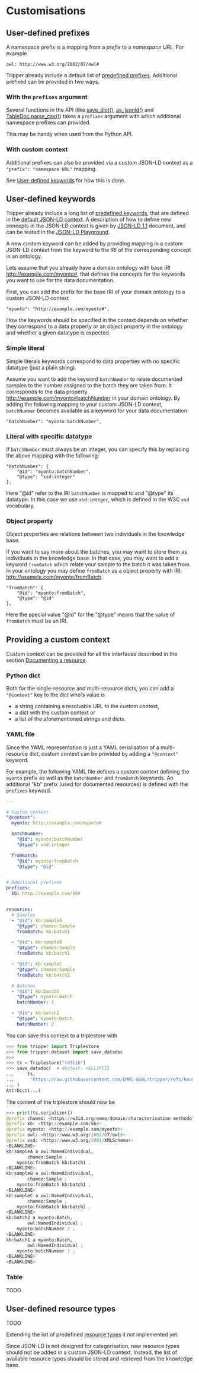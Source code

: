 Customisations
==============


User-defined prefixes
---------------------
A namespace prefix is a mapping from a *prefix* to a *namespace URL*.
For example

    owl: http://www.w3.org/2002/07/owl#

Tripper already include a default list of [predefined prefixes].
Additional prefixed can be provided in two ways.

### With the `prefixes` argument
Several functions in the API (like [save_dict()], [as_jsonld()] and [TableDoc.parse_csv()]) takes a `prefixes` argument with which additional namespace prefixes can provided.

This may be handy when used from the Python API.


### With custom context
Additional prefixes can also be provided via a custom JSON-LD context as a `"prefix": "namespace URL"` mapping.

See [User-defined keywords] for how this is done.


User-defined keywords
---------------------
Tripper already include a long list of [predefined keywords], that are defined in the [default JSON-LD context].
A description of how to define new concepts in the JSON-LD context is given by [JSON-LD 1.1](https://www.w3.org/TR/json-ld11/) document, and can be tested in the [JSON-LD Playground](https://json-ld.org/playground/).

A new custom keyword can be added by providing mapping in a custom JSON-LD context from the keyword to the IRI of the corresponding concept in an ontology.

Lets assume that you already have a domain ontology with base IRI http://example.com/myonto#, that defines the concepts for the keywords you want to use for the data documentation.

First, you can add the prefix for the base IRI of your domain ontology to a custom JSON-LD context

    "myonto": "http://example.com/myonto#",

How the keywords should be specified in the context depends on whether they correspond to a data property or an object property in the ontology and whether a given datatype is expected.

### Simple literal
Simple literals keywords correspond to data properties with no specific datatype (just a plain string).

Assume you want to add the keyword `batchNumber` to relate documented samples to the number assigned to the batch they are taken from.
It corresponds to the data property http://example.com/myonto#batchNumber in your domain ontology.
By adding the following mapping to your custom JSON-LD context, `batchNumber` becomes available as a keyword for your data documentation:

    "batchNumber": "myonto:batchNumber",

### Literal with specific datatype
If `batchNumber` must always be an integer, you can specify this by replacing the above mapping with the following:

    "batchNumber": {
        "@id": "myonto:batchNumber",
        "@type": "xsd:integer"
    },

Here "@id" refer to the IRI `batchNumber` is mapped to and "@type" its datatype. In this case we use `xsd:integer`, which is defined in the W3C `xsd` vocabulary.

### Object property
Object properties are relations between two individuals in the knowledge base.

If you want to say more about the batches, you may want to store them as individuals in the knowledge base.
In that case, you may want to add a keyword `fromBatch` which relate your sample to the batch it was taken from.
In your ontology you may define `fromBatch` as a object property with IRI: http://example.com/myonto/fromBatch.


    "fromBatch": {
        "@id": "myonto:fromBatch",
        "@type": "@id"
    },

Here the special value "@id" for the "@type" means that the value of `fromBatch` must be an IRI.


Providing a custom context
--------------------------
Custom context can be provided for all the interfaces described in the section [Documenting a resource].

### Python dict
Both for the single-resource and multi-resource dicts, you can add a `"@context"` key to the dict who's value is
- a string containing a resolvable URL to the custom context,
- a dict with the custom context or
- a list of the aforementioned strings and dicts.

### YAML file
Since the YAML representation is just a YAML serialisation of a multi-resource dict, custom context can be provided by adding a `"@context"` keyword.

For example, the following YAML file defines a custom context defining the `myonto` prefix as well as the `batchNumber` and `fromBatch` keywords.
An additional "kb" prefix (used for documented resources) is defined with the `prefixes` keyword.

```yaml
---

# Custom context
"@context":
  myonto: http://example.com/myonto#

  batchNumber:
    "@id": myonto:batchNumber
    "@type": xsd:integer

  fromBatch:
    "@id": myonto:fromBatch
    "@type": "@id"


# Additional prefixes
prefixes:
  kb: http://example.com/kb#


resources:
  # Samples
  - "@id": kb:sampleA
    "@type": chameo:Sample
    fromBatch: kb:batch1

  - "@id": kb:sampleB
    "@type": chameo:Sample
    fromBatch: kb:batch1

  - "@id": kb:sampleC
    "@type": chameo:Sample
    fromBatch: kb:batch2

  # Batches
  - "@id": kb:batch1
    "@type": myonto:Batch
    batchNumber: 1

  - "@id": kb:batch2
    "@type": myonto:Batch
    batchNumber: 2
```

You can save this context to a triplestore with

```python
>>> from tripper import Triplestore
>>> from tripper.dataset import save_datadoc
>>>
>>> ts = Triplestore("rdflib")
>>> save_datadoc(  # doctest: +ELLIPSIS
...     ts,
...      "https://raw.githubusercontent.com/EMMC-ASBL/tripper/refs/heads/dataset-docs/tests/input/custom_context.yaml",
... )
AttrDict(...)

```

The content of the triplestore should now be

```python
>>> print(ts.serialize())
@prefix chameo: <https://w3id.org/emmo/domain/characterisation-methodology/chameo#> .
@prefix kb: <http://example.com/kb#> .
@prefix myonto: <http://example.com/myonto#> .
@prefix owl: <http://www.w3.org/2002/07/owl#> .
@prefix xsd: <http://www.w3.org/2001/XMLSchema#> .
<BLANKLINE>
kb:sampleA a owl:NamedIndividual,
        chameo:Sample ;
    myonto:fromBatch kb:batch1 .
<BLANKLINE>
kb:sampleB a owl:NamedIndividual,
        chameo:Sample ;
    myonto:fromBatch kb:batch1 .
<BLANKLINE>
kb:sampleC a owl:NamedIndividual,
        chameo:Sample ;
    myonto:fromBatch kb:batch2 .
<BLANKLINE>
kb:batch2 a myonto:Batch,
        owl:NamedIndividual ;
    myonto:batchNumber 2 .
<BLANKLINE>
kb:batch1 a myonto:Batch,
        owl:NamedIndividual ;
    myonto:batchNumber 1 .
<BLANKLINE>
<BLANKLINE>

```


### Table
TODO



User-defined resource types
---------------------------
TODO

Extending the list of predefined [resource types] it not implemented yet.

Since JSON-LD is not designed for categorisation, new resource types should not be added in a custom JSON-LD context.
Instead, the list of available resource types should be stored and retrieved from the knowledge base.



[Documenting a resource]: ../documenting-a-resource
[With custom context]: #with-custom-context
[User-defined keywords]: #user-defined-keywords
[resource types]: ../introduction#resource-types
[predefined prefixes]: ../prefixes
[predefined keywords]: ../keywords
[save_dict()]: ../../api_reference/dataset/dataset/#tripper.dataset.dataset.save_dict
[as_jsonld()]: ../../api_reference/dataset/dataset/#tripper.dataset.dataset.as_jsonld
[save_datadoc()]:
../../api_reference/dataset/dataset/#tripper.dataset.dataset.save_datadoc
[TableDoc.parse_csv()]: ../../api_reference/dataset/tabledoc/#tripper.dataset.tabledoc.TableDoc.parse_csv
[default JSON-LD context]: https://raw.githubusercontent.com/EMMC-ASBL/tripper/refs/heads/master/tripper/context/0.2/context.json
